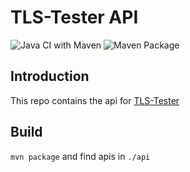 # TLS-Tester API

![Java CI with Maven](https://github.com/Tomahawkd/TLS-Tester-api/workflows/Java%20CI%20with%20Maven/badge.svg)
![Maven Package](https://github.com/Tomahawkd/TLS-Tester-api/workflows/Maven%20Package/badge.svg)

## Introduction

This repo contains the api for [TLS-Tester](https://github.com/Tomahawkd/TLS-Tester)

## Build
`mvn package` and find apis in `./api`